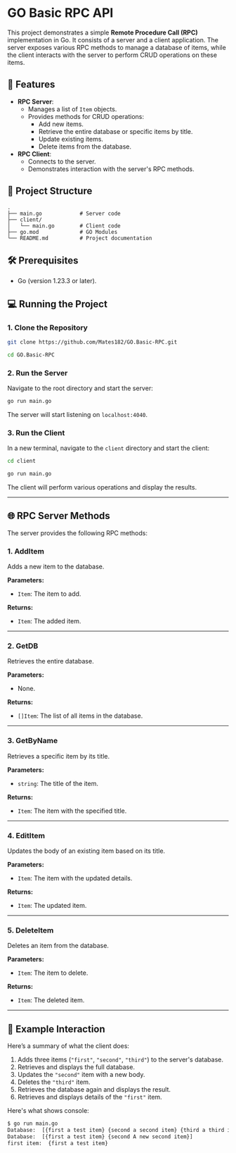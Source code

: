 # GO Basic RPC API

This project demonstrates a simple **Remote Procedure Call (RPC)** implementation in Go. It consists of a server and a client application. The server exposes various RPC methods to manage a database of items, while the client interacts with the server to perform CRUD operations on these items.

## 🚀 Features

- **RPC Server**:
  - Manages a list of `Item` objects.
  - Provides methods for CRUD operations:
    - Add new items.
    - Retrieve the entire database or specific items by title.
    - Update existing items.
    - Delete items from the database.
- **RPC Client**:
  - Connects to the server.
  - Demonstrates interaction with the server's RPC methods.

## 📂 Project Structure

```
.
├── main.go            # Server code
├── client/
│   └── main.go        # Client code
├── go.mod             # GO Modules
└── README.md          # Project documentation
```

## 🛠️ Prerequisites

- Go (version 1.23.3 or later).

## 💻 Running the Project

### 1. Clone the Repository

```bash
git clone https://github.com/Mates182/GO.Basic-RPC.git
```
```bash
cd GO.Basic-RPC
```

### 2. Run the Server

Navigate to the root directory and start the server:

```bash
go run main.go
```

The server will start listening on `localhost:4040`.

### 3. Run the Client

In a new terminal, navigate to the `client` directory and start the client:
```bash
cd client
```
```bash
go run main.go
```

The client will perform various operations and display the results.

---

## 🌐 RPC Server Methods

The server provides the following RPC methods:

### **1. AddItem**

Adds a new item to the database.



**Parameters:**
- `Item`: The item to add.

**Returns:**
- `Item`: The added item.

---

### **2. GetDB**

Retrieves the entire database.

**Parameters:**
- None.

**Returns:**
- `[]Item`: The list of all items in the database.

---

### **3. GetByName**

Retrieves a specific item by its title.

**Parameters:**
- `string`: The title of the item.

**Returns:**
- `Item`: The item with the specified title.

---

### **4. EditItem**

Updates the body of an existing item based on its title.

**Parameters:**
- `Item`: The item with the updated details.

**Returns:**
- `Item`: The updated item.

---

### **5. DeleteItem**

Deletes an item from the database.

**Parameters:**
- `Item`: The item to delete.

**Returns:**
- `Item`: The deleted item.

---

## 🧪 Example Interaction

Here’s a summary of what the client does:

1. Adds three items (`"first"`, `"second"`, `"third"`) to the server's database.
2. Retrieves and displays the full database.
3. Updates the `"second"` item with a new body.
4. Deletes the `"third"` item.
5. Retrieves the database again and displays the result.
6. Retrieves and displays details of the `"first"` item.

Here's what shows console:
```bash
$ go run main.go
Database:  [{first a test item} {second a second item} {third a third item}]
Database:  [{first a test item} {second A new second item}]
first item:  {first a test item}
```

